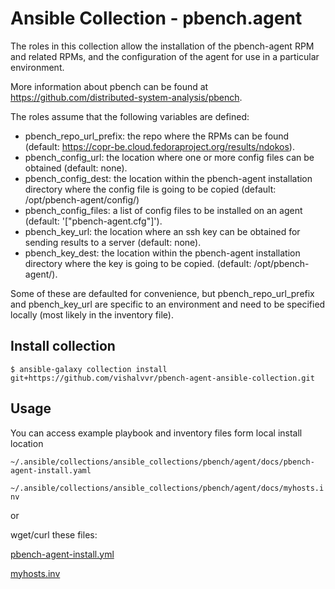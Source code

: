 # Ansible Collection - pbench.agent

The roles in this collection allow the installation of the pbench-agent RPM and related RPMs, and the configuration of the agent for use in a particular environment.

More information about pbench can be found at https://github.com/distributed-system-analysis/pbench.

The roles assume that the following variables are defined:

- pbench_repo_url_prefix: the repo where the RPMs can be found (default: https://copr-be.cloud.fedoraproject.org/results/ndokos).
- pbench_config_url: the location where one or more config files can be obtained (default: none).
- pbench_config_dest: the location within the pbench-agent installation directory where the config file is going to be copied (default: /opt/pbench-agent/config/)
- pbench_config_files: a list of config files to be installed on an agent (default: '["pbench-agent.cfg"]').
- pbench_key_url: the location where an ssh key can be obtained for sending results to a server (default: none).
- pbench_key_dest: the location within the pbench-agent installation directory where the key is going to be copied. (default: /opt/pbench-agent/).

Some of these are defaulted for convenience, but pbench_repo_url_prefix and pbench_key_url are specific to an environment and need to be specified locally (most likely in the inventory file).

## Install collection
```
$ ansible-galaxy collection install git+https://github.com/vishalvvr/pbench-agent-ansible-collection.git
```

## Usage
You can access example playbook and inventory files form local install location

`~/.ansible/collections/ansible_collections/pbench/agent/docs/pbench-agent-install.yaml`

`~/.ansible/collections/ansible_collections/pbench/agent/docs/myhosts.inv`

or 

wget/curl these files:

[pbench-agent-install.yml](https://raw.githubusercontent.com/vishalvvr/pbench-agent-ansible-collection/main/docs/pbench-agent-install.yaml)

[myhosts.inv](https://raw.githubusercontent.com/vishalvvr/pbench-agent-ansible-collection/main/docs/myhosts.inv)
